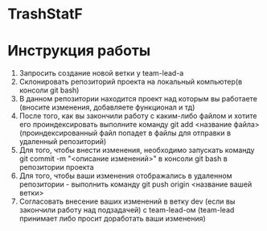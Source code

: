 # TrashStatF
# Инструкция работы
1. Запросить создание новой ветки у team-lead-а
2. Склонировать репозиторий проекта на локальный компьютер(в консоли git bash)
3. В данном репозитории находится проект над которым вы работаете (вносите изменения, добавляете функционал и тд)
3. После того, как вы закончили работу с каким-либо файлом и хотите его проиндексировать выполните команду git add <название файла> (проиндексированный файл попадет в файлы для отправки в удаленный репозиторий)
4. Для того, чтобы внести изменения, необходимо запускать команду git commit -m "<описание изменений>" в консоли git bash в репозитории проекта
5. Для того, чтобы ваши изменения отображались в удаленном репозитории - выполнить команду git push origin <название вашей ветки>
6. Согласовать внесение ваших изменений в ветку dev (если вы закончили работу над подзадачей) с team-lead-ом (team-lead принимает либо просит доработать ваши изменения)

